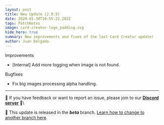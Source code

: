 ```yaml
---
layout: post
title: New Update (2.9.5)
date: 2020-01-30T10:55:22.282Z
tags: PatchNotes
image: card-creator-logo_padding.svg
hide_hero: true
summary: New improvements and fixes of the last Card Creator update!
author: Juan Delgado
---
```

<!--StartFragment-->

Improvements

* \[Internal] Add more logging when image is not found.



Bugfixes

* Fix big images processing alpha handling.

---

📌 If you have feedback or want to report an issue, please join to our **[Discord server](http://discord.gg/pixelatto)** 💬\

📌 This update is released in the ***beta*** branch. [Learn how to change to another branch here](/blog/beta-and-legacy-versions).